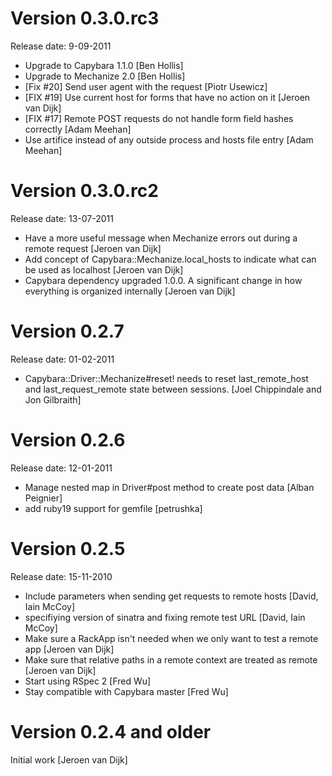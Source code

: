 # Version 0.3.0.rc3
Release date: 9-09-2011

- Upgrade to Capybara 1.1.0 [Ben Hollis]
- Upgrade to Mechanize 2.0 [Ben Hollis]
- [Fix #20] Send user agent with the request [Piotr Usewicz]
- [FIX #19] Use current host for forms that have no action on it [Jeroen van Dijk]
- [FIX #17] Remote POST requests do not handle form field hashes correctly [Adam Meehan]
- Use artifice instead of any outside process and hosts file entry [Adam Meehan]

# Version 0.3.0.rc2
Release date: 13-07-2011

- Have a more useful message when Mechanize errors out during a remote request [Jeroen van Dijk]
- Add concept of Capybara::Mechanize.local_hosts to indicate what can be used as localhost [Jeroen van Dijk]
- Capybara dependency upgraded 1.0.0. A significant change in how everything is organized internally [Jeroen van Dijk]

# Version 0.2.7
Release date: 01-02-2011

- Capybara::Driver::Mechanize#reset! needs to reset last_remote_host and last_request_remote state between sessions. [Joel Chippindale and Jon Gilbraith]

# Version 0.2.6
Release date: 12-01-2011

- Manage nested map in Driver#post method to create post data [Alban Peignier]
- add ruby19 support for gemfile [petrushka]

# Version 0.2.5
Release date: 15-11-2010

- Include parameters when sending get requests to remote hosts [David, Iain McCoy]
- specifiying version of sinatra and fixing remote test URL [David, Iain McCoy]
- Make sure a RackApp isn't needed when we only want to test a remote app [Jeroen van Dijk]
- Make sure that relative paths in a remote context are treated as remote [Jeroen van Dijk]
- Start using RSpec 2 [Fred Wu]
- Stay compatible with Capybara master [Fred Wu]

# Version 0.2.4 and older

Initial work [Jeroen van Dijk]